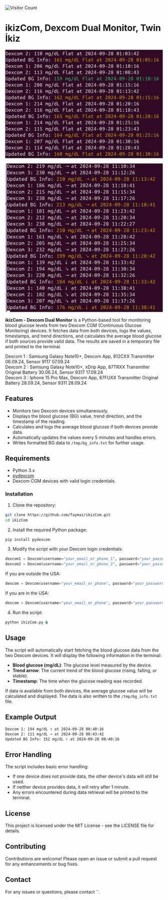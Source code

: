 ![Visitor Count](https://visitor-badge.laobi.icu/badge?page_id=faymaz.ikizCom)

# ikizCom,  Dexcom Dual Monitor, Twin İkiz

![Dexcom_1](img/dexcom_dual.png)

![Dexcom_2](img/dexcom_triple.png)


**ikizCom - Dexcom Dual Monitor** is a Python-based tool for monitoring blood glucose levels from two Dexcom CGM (Continuous Glucose Monitoring) devices. It fetches data from both devices, logs the values, timestamps, and trend directions, and calculates the average blood glucose if both sources provide valid data. The results are saved in a temporary file and printed to the terminal.


Dexcom 1 : Samsung Galaxy Note10+, Dexcom App,  812CXX Transmitter 06.09.24, Sensor 9117 07.09.24  
Dexcom 2 : Samsung Galaxy Note10+, xDrip App,   87TRXX Transmitter Original Battery 30.06.24, Sensor 9317 17.09.24  
Dexcom 3 : Iphone 15 Pro Max,       Dexcom App, 87FUXX Transmitter Original Battery 28.09.24, Sensor 9311 28.09.24  

## Features

- Monitors two Dexcom devices simultaneously.
- Displays the blood glucose (BG) value, trend direction, and the timestamp of the reading.
- Calculates and logs the average blood glucose if both devices provide data.
- Automatically updates the values every 5 minutes and handles errors.
- Writes formatted BG data to `/tmp/bg_info.txt` for further usage.

## Requirements

- Python 3.x
- [pydexcom](https://pypi.org/project/pydexcom/)
- Dexcom CGM devices with valid login credentials.

### Installation

1. Clone the repository:

```bash
git clone https://github.com/faymaz/ikizCom.git
cd ikizCom
```

2. Install the required Python package:

```bash
pip install pydexcom
```

3. Modify the script with your Dexcom login credentials:

```python
dexcom1 = Dexcom(username="your_email_or_phone_1", password="your_password_1", ous=True)
dexcom2 = Dexcom(username="your_email_or_phone_2", password="your_password_2", ous=True)
```

If you are outside the USA:
```python
dexcom = Dexcom(username="your_email_or_phone", password="your_password", ous=True)
```

If you are in the USA:
```python
dexcom = Dexcom(username="your_email_or_phone", password="your_password")
```


4. Run the script:

```bash
python ikizCom.py &
```

## Usage

The script will automatically start fetching the blood glucose data from the two Dexcom devices. It will display the following information in the terminal:

- **Blood glucose (mg/dL)**: The glucose level measured by the device.
- **Trend arrow**: The current trend of the blood glucose (rising, falling, or stable).
- **Timestamp**: The time when the glucose reading was recorded.

If data is available from both devices, the average glucose value will be calculated and displayed. The data is also written to the `/tmp/bg_info.txt` file.

## Example Output

```
Dexcom 1: 194 mg/dL ↑ at 2024-09-28 00:40:16
Dexcom 2: 111 mg/dL → at 2024-09-28 00:43:42
Updated BG Info: 152 mg/dL ↑ at 2024-09-28 00:40:16
```

## Error Handling

The script includes basic error handling:
- If one device does not provide data, the other device's data will still be used.
- If neither device provides data, it will retry after 1 minute.
- Any errors encountered during data retrieval will be printed to the terminal.

## License

This project is licensed under the MIT License - see the LICENSE file for details.

## Contributing

Contributions are welcome! Please open an issue or submit a pull request for any enhancements or bug fixes.

## Contact

For any issues or questions, please contact ``.
```
